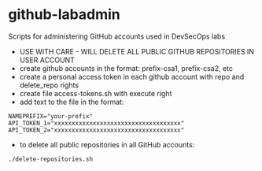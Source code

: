 # github-labadmin
Scripts for administering GitHub accounts used in DevSecOps labs

* USE WITH CARE - WILL DELETE ALL PUBLIC GITHUB REPOSITORIES IN USER ACCOUNT
* create github accounts in the format: prefix-csa1, prefix-csa2, etc
* create a personal access token in each github account with repo and delete_repo rights
* create file access-tokens.sh with execute right
* add text to the file in the format:

```
NAMEPREFIX="your-prefix"
API_TOKEN_1="xxxxxxxxxxxxxxxxxxxxxxxxxxxxxxxxxxxx"
API_TOKEN_2="xxxxxxxxxxxxxxxxxxxxxxxxxxxxxxxxxxxx"
```
* to delete all public repositories in all GitHub accounts:
```
./delete-repositories.sh
```